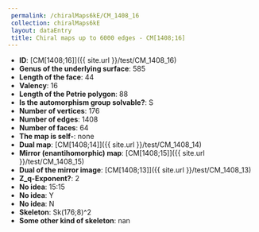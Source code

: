 ```yaml
--- 
 permalink: /chiralMaps6kE/CM_1408_16 
 collection: chiralMaps6kE
 layout: dataEntry
 title: Chiral maps up to 6000 edges - CM[1408;16]
---
```


- **ID**: [CM[1408;16]]({{ site.url }}/test/CM_1408_16)
- **Genus of the underlying surface**: 585
- **Length of the face**: 44
- **Valency**: 16
- **Length of the Petrie polygon**: 88
- **Is the automorphism group solvable?**: S
- **Number of vertices**: 176
- **Number of edges**: 1408
- **Number of faces**: 64
- **The map is self-**: none
- **Dual map**: [CM[1408;14]]({{ site.url }}/test/CM_1408_14)
- **Mirror (enantihomorphic) map**: [CM[1408;15]]({{ site.url }}/test/CM_1408_15)
- **Dual of the mirror image**: [CM[1408;13]]({{ site.url }}/test/CM_1408_13)
- **Z_q-Exponent?**: 2
- **No idea**:  15:15
- **No idea**: Y
- **No idea**: N
- **Skeleton**: Sk(176;8)^2
- **Some other kind of skeleton**: nan
